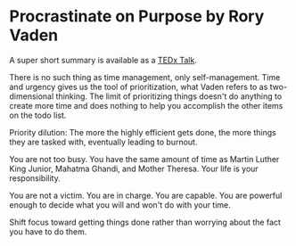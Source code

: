 # Procrastinate on Purpose by Rory Vaden

A super short summary is available as a [TEDx Talk](https://youtu.be/y2X7c9TUQJ8).

There is no such thing as time management, only self-management. Time and urgency gives us the tool of prioritization, what Vaden refers to as two-dimensional thinking. The limit of prioritizing things doesn't do anything to create more time and does nothing to help you accomplish the other items on the todo list.

Priority dilution: The more the highly efficient gets done, the more things they are tasked with, eventually leading to burnout.

You are not too busy. You have the same amount of time as Martin Luther King Junior, Mahatma Ghandi, and Mother Theresa. Your life is your responsibility. 

You are not a victim. You are in charge. You are capable. You are powerful enough to decide what you will and won't do with your time.

Shift focus toward getting things done rather than worrying about the fact you have to do them.

